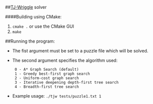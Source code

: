 ##[TJ-Wriggle](http://www.clickmazes.com/tjwrig/ixbhwrig.htm) solver

####Building using CMake:

 1. `cmake .` or use the CMake GUI
 2. `make`

##Running the program:

 * The fist argument must be set to a puzzle file which will be solved.
 * The second argument specifies the algorithm used:
 
        0 - A* Graph Search (default)
        1 - Greedy best-first graph search
        2 - Uniform-cost graph search
        3 - Iterative deepening depth-first tree search
        4 - Breadth-first tree search

 * Example usage: `./tjw tests/puzzle1.txt 1`
